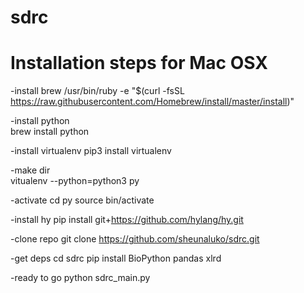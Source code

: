 # sdrc

# Installation steps for Mac OSX
-install brew 
/usr/bin/ruby -e "$(curl -fsSL https://raw.githubusercontent.com/Homebrew/install/master/install)"

-install python  
brew install python 

-install virtualenv 
pip3 install virtualenv 

-make dir  
vitualenv --python=python3 py 

-activate 
cd py
source bin/activate 

-install hy 
pip install git+https://github.com/hylang/hy.git 

-clone repo 
git clone https://github.com/sheunaluko/sdrc.git

-get deps
cd sdrc
pip install BioPython pandas xlrd 

-ready to go 
python sdrc_main.py
